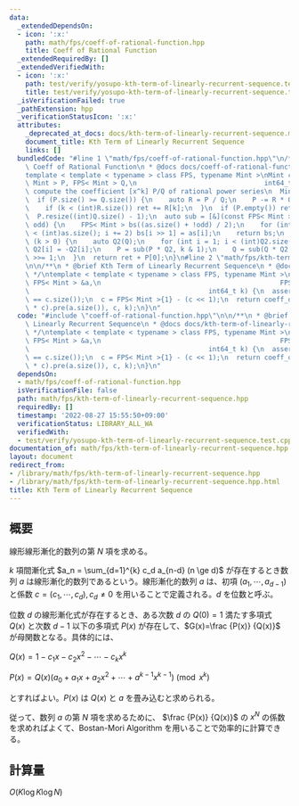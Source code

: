 ```yaml
---
data:
  _extendedDependsOn:
  - icon: ':x:'
    path: math/fps/coeff-of-rational-function.hpp
    title: Coeff of Rational Function
  _extendedRequiredBy: []
  _extendedVerifiedWith:
  - icon: ':x:'
    path: test/verify/yosupo-kth-term-of-linearly-recurrent-sequence.test.cpp
    title: test/verify/yosupo-kth-term-of-linearly-recurrent-sequence.test.cpp
  _isVerificationFailed: true
  _pathExtension: hpp
  _verificationStatusIcon: ':x:'
  attributes:
    _deprecated_at_docs: docs/kth-term-of-linearly-recurrent-sequence.md
    document_title: Kth Term of Linearly Recurrent Sequence
    links: []
  bundledCode: "#line 1 \"math/fps/coeff-of-rational-function.hpp\"\n/**\n * @brief\
    \ Coeff of Rational Function\n * @docs docs/coeff-of-rational-function.md\n */\n\
    template < template < typename > class FPS, typename Mint >\nMint coeff_of_rational_function(FPS<\
    \ Mint > P, FPS< Mint > Q,\n                                int64_t k) {\n  //\
    \ compute the coefficient [x^k] P/Q of rational power series\n  Mint ret = 0;\n\
    \  if (P.size() >= Q.size()) {\n    auto R = P / Q;\n    P -= R * Q;\n    P.shrink();\n\
    \    if (k < (int)R.size()) ret += R[k];\n  }\n  if (P.empty()) return ret;\n\
    \  P.resize((int)Q.size() - 1);\n  auto sub = [&](const FPS< Mint > &as, bool\
    \ odd) {\n    FPS< Mint > bs((as.size() + !odd) / 2);\n    for (int i = odd; i\
    \ < (int)as.size(); i += 2) bs[i >> 1] = as[i];\n    return bs;\n  };\n  while\
    \ (k > 0) {\n    auto Q2(Q);\n    for (int i = 1; i < (int)Q2.size(); i += 2)\
    \ Q2[i] = -Q2[i];\n    P = sub(P * Q2, k & 1);\n    Q = sub(Q * Q2, 0);\n    k\
    \ >>= 1;\n  }\n  return ret + P[0];\n}\n#line 2 \"math/fps/kth-term-of-linearly-recurrent-sequence.hpp\"\
    \n\n/**\n * @brief Kth Term of Linearly Recurrent Sequence\n * @docs docs/kth-term-of-linearly-recurrent-sequence.md\n\
    \ */\ntemplate < template < typename > class FPS, typename Mint >\nMint kth_term_of_linearly_recurrent_sequence(const\
    \ FPS< Mint > &a,\n                                             FPS< Mint > c,\n\
    \                                             int64_t k) {\n  assert(a.size()\
    \ == c.size());\n  c = FPS< Mint >{1} - (c << 1);\n  return coeff_of_rational_function((a\
    \ * c).pre(a.size()), c, k);\n}\n"
  code: "#include \"coeff-of-rational-function.hpp\"\n\n/**\n * @brief Kth Term of\
    \ Linearly Recurrent Sequence\n * @docs docs/kth-term-of-linearly-recurrent-sequence.md\n\
    \ */\ntemplate < template < typename > class FPS, typename Mint >\nMint kth_term_of_linearly_recurrent_sequence(const\
    \ FPS< Mint > &a,\n                                             FPS< Mint > c,\n\
    \                                             int64_t k) {\n  assert(a.size()\
    \ == c.size());\n  c = FPS< Mint >{1} - (c << 1);\n  return coeff_of_rational_function((a\
    \ * c).pre(a.size()), c, k);\n}\n"
  dependsOn:
  - math/fps/coeff-of-rational-function.hpp
  isVerificationFile: false
  path: math/fps/kth-term-of-linearly-recurrent-sequence.hpp
  requiredBy: []
  timestamp: '2022-08-27 15:55:50+09:00'
  verificationStatus: LIBRARY_ALL_WA
  verifiedWith:
  - test/verify/yosupo-kth-term-of-linearly-recurrent-sequence.test.cpp
documentation_of: math/fps/kth-term-of-linearly-recurrent-sequence.hpp
layout: document
redirect_from:
- /library/math/fps/kth-term-of-linearly-recurrent-sequence.hpp
- /library/math/fps/kth-term-of-linearly-recurrent-sequence.hpp.html
title: Kth Term of Linearly Recurrent Sequence
---
```

## 概要

線形線形漸化的数列の第 $N$ 項を求める。

$k$ 項間漸化式 $a_n = \sum_{d=1}^{k} c_d a_{n-d} (n \ge d)$ が存在するとき数列 $a$ は線形漸化的数列であるという。線形漸化的数列 $a$ は、初項 $(a_1, \cdots, a_{d-1})$ と係数 $c = (c_1, \cdots, c_d), c_d \neq 0$ を用いることで定義される。$d$ を位数と呼ぶ。

位数 $d$ の線形漸化式が存在するとき、ある次数 $d$ の $Q(0)=1$ 満たす多項式 $Q(x)$ と次数 $d-1$ 以下の多項式 $P(x)$ が存在して、$G(x)=\frac {P(x)} {Q(x)}$ が母関数となる。具体的には、

$Q(x) = 1 - c_1x - c_2x^2 - \cdots - c_kx^k$

$P(x) = Q(x)(a_0 + a_1x + a_2x^2 + \cdots + a^{k-1}x^{k-1}) \pmod {x^k}$

とすればよい。$P(x)$ は $Q(x)$ と $a$ を畳み込むと求められる。

従って、数列 $a$ の第 $N$ 項を求めるために、 $\frac {P(x)} {Q(x)}$ の $x^N$ の係数を求めればよくて、Bostan-Mori Algorithm を用いることで効率的に計算できる。


## 計算量

$O(K \log K \log N)$
